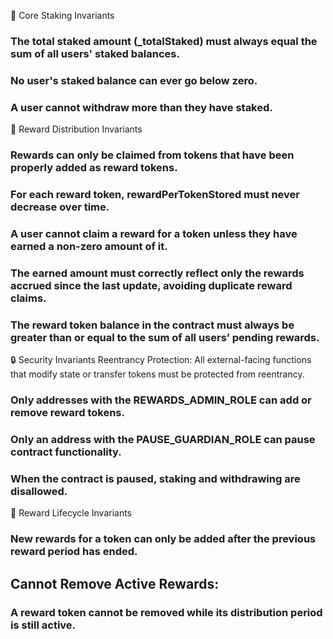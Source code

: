 🧱 Core Staking Invariants

### The total staked amount (_totalStaked) must always equal the sum of all users' staked balances.


###  No user's staked balance can ever go below zero.


### A user cannot withdraw more than they have staked.

🎁 Reward Distribution Invariants

### Rewards can only be claimed from tokens that have been properly added as reward tokens.


### For each reward token, rewardPerTokenStored must never decrease over time.


### A user cannot claim a reward for a token unless they have earned a non-zero amount of it.


### The earned amount must correctly reflect only the rewards accrued since the last update, avoiding duplicate reward claims.


### The reward token balance in the contract must always be greater than or equal to the sum of all users’ pending rewards.

🔒 Security Invariants
Reentrancy Protection:
All external-facing functions that modify state or transfer tokens must be protected from reentrancy.


### Only addresses with the REWARDS_ADMIN_ROLE can add or remove reward tokens.


### Only an address with the PAUSE_GUARDIAN_ROLE can pause contract functionality.


### When the contract is paused, staking and withdrawing are disallowed.

🛑 Reward Lifecycle Invariants

### New rewards for a token can only be added after the previous reward period has ended.

## Cannot Remove Active Rewards:
### A reward token cannot be removed while its distribution period is still active.

